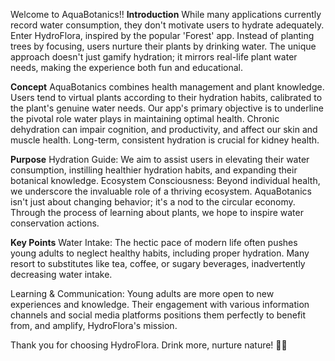 Welcome to AquaBotanics!!
**Introduction**
While many applications currently record water consumption, they don't motivate users to hydrate adequately. Enter HydroFlora, inspired by the popular 'Forest' app. Instead of planting trees by focusing, users nurture their plants by drinking water. The unique approach doesn't just gamify hydration; it mirrors real-life plant water needs, making the experience both fun and educational.

**Concept**
AquaBotanics combines health management and plant knowledge. Users tend to virtual plants according to their hydration habits, calibrated to the plant's genuine water needs. Our app's primary objective is to underline the pivotal role water plays in maintaining optimal health. Chronic dehydration can impair cognition, and productivity, and affect our skin and muscle health. Long-term, consistent hydration is crucial for kidney health.

**Purpose**
Hydration Guide: We aim to assist users in elevating their water consumption, instilling healthier hydration habits, and expanding their botanical knowledge.
Ecosystem Consciousness: Beyond individual health, we underscore the invaluable role of a thriving ecosystem. AquaBotanics isn't just about changing behavior; it's a nod to the circular economy. Through the process of learning about plants, we hope to inspire water conservation actions.

**Key Points**
Water Intake: The hectic pace of modern life often pushes young adults to neglect healthy habits, including proper hydration. Many resort to substitutes like tea, coffee, or sugary beverages, inadvertently decreasing water intake.

Learning & Communication: Young adults are more open to new experiences and knowledge. Their engagement with various information channels and social media platforms positions them perfectly to benefit from, and amplify, HydroFlora's mission.

Thank you for choosing HydroFlora. Drink more, nurture nature! 🌱💧


